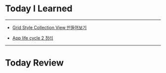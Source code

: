 # Today I Learned

---

- [Grid Style Collection View 만들어보기](https://github.com/VincentGeranium/Swift-Study/tree/master/2019-08-17-collectionViewExample)

- [App life cycle 2 정리](https://vincentgeranium.github.io/swift,/ios/2019/08/17/AppLifeCycle-2.html)

---

# Today Review
